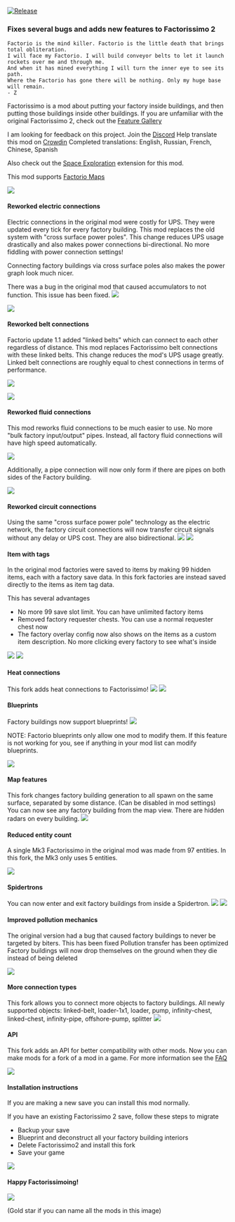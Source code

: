 [![Release](https://github.com/notnotmelon/factorissimo-fork/actions/workflows/release.yml/badge.svg?branch=main)](https://github.com/notnotmelon/factorissimo-fork/actions/workflows/release.yml)

### Fixes several bugs and adds new features to Factorissimo 2

    Factorio is the mind killer. Factorio is the little death that brings total obliteration.
    I will face my Factorio. I will build conveyor belts to let it launch rockets over me and through me.
    And when it has mined everything I will turn the inner eye to see its path.
    Where the Factorio has gone there will be nothing. Only my huge base will remain.
    - Z

Factorissimo is a mod about putting your factory inside buildings, and then putting those buildings inside other buildings.
If you are unfamiliar with the original Factorissimo 2, check out the [Feature Gallery](https://imgur.com/a/eshO8)

I am looking for feedback on this project. Join the [Discord](https://discord.gg/SAUq8hcZkq)
Help translate this mod on [Crowdin](https://crowdin.com/project/factorissimo)
Completed translations: English, Russian, French, Chinese, Spanish

Also check out the [Space Exploration](https://mods.factorio.com/mod/space-factorissimo-updated) extension for this mod.

This mod supports [Factorio Maps](https://youtu.be/zDkEtZGG0IQ)

![](https://mods-data.factorio.com/assets/4b89c9d3e7ae1cbb8457f0ae75444976ee64570f.png)
#### Reworked electric connections

Electric connections in the original mod were costly for UPS. They were updated every tick for every factory building.
This mod replaces the old system with "cross surface power poles".
This change reduces UPS usage drastically and also makes power connections bi-directional. No more fiddling with power connection settings!

Connecting factory buildings via cross surface poles also makes the power graph look much nicer.

There was a bug in the original mod that caused accumulators to not function. This issue has been fixed.
![](https://assets-mod.factorio.com/assets/09891726af940e41c39957f607ab072004988d1a.png)

![](https://mods-data.factorio.com/assets/4b89c9d3e7ae1cbb8457f0ae75444976ee64570f.png)
#### Reworked belt connections

Factorio update 1.1 added "linked belts" which can connect to each other regardless of distance.
This mod replaces Factorissimo belt connections with these linked belts. This change reduces the mod's UPS usage greatly.
Linked belt connections are roughly equal to chest connections in terms of performance.

![](https://assets-mod.factorio.com/assets/e6f468f778e6efefcb9ad3130ed73ebf3b70ba77.png)

![](https://mods-data.factorio.com/assets/4b89c9d3e7ae1cbb8457f0ae75444976ee64570f.png)
#### Reworked fluid connections

This mod reworks fluid connections to be much easier to use. No more "bulk factory input/output" pipes. Instead, all factory fluid connections will have high speed automatically.

![](https://assets-mod.factorio.com/assets/20c5cf177254c32c078313ff8db63f087a501c6a.png)

Additionally, a pipe connection will now only form if there are pipes on both sides of the Factory building.

![](https://mods-data.factorio.com/assets/4b89c9d3e7ae1cbb8457f0ae75444976ee64570f.png)
#### Reworked circuit connections

Using the same "cross surface power pole" technology as the electric network, the factory circuit connections will now transfer circuit signals without any delay or UPS cost. They are also bidirectional.
![](https://assets-mod.factorio.com/assets/1779eb8c9bef1dc3d0f6e5a2397e46ee66a0aa3c.png)
![](https://mods-data.factorio.com/assets/4b89c9d3e7ae1cbb8457f0ae75444976ee64570f.png)
#### Item with tags

In the original mod factories were saved to items by making 99 hidden items, each with a factory save data.
In this fork factories are instead saved directly to the items as item tag data.

This has several advantages
- No more 99 save slot limit. You can have unlimited factory items
- Removed factory requester chests. You can use a normal requester chest now
- The factory overlay config now also shows on the items as a custom item description. No more clicking every factory to see what's inside

![](https://assets-mod.factorio.com/assets/865bcb203e01f0d14f9dd6bdc804395903bb65eb.png)
![](https://mods-data.factorio.com/assets/4b89c9d3e7ae1cbb8457f0ae75444976ee64570f.png)
#### Heat connections

This fork adds heat connections to Factorissimo!
![](https://assets-mod.factorio.com/assets/cd1048268ef2e0ad53a97ccba3543ec8f2f0f8af.png)
![](https://mods-data.factorio.com/assets/4b89c9d3e7ae1cbb8457f0ae75444976ee64570f.png)
#### Blueprints

Factory buildings now support blueprints!
![](https://assets-mod.factorio.com/assets/576731baa0392a50702fd3247dc6a1ab674d88a9.png)

NOTE: Factorio blueprints only allow one mod to modify them. If this feature is not working for you, see if anything in your mod list can modify blueprints.

![](https://mods-data.factorio.com/assets/4b89c9d3e7ae1cbb8457f0ae75444976ee64570f.png)
#### Map features

This fork changes factory building generation to all spawn on the same surface, separated by some distance. (Can be disabled in mod settings)
You can now see any factory building from the map view. There are hidden radars on every building.
![](https://mods-data.factorio.com/assets/4b89c9d3e7ae1cbb8457f0ae75444976ee64570f.png)
#### Reduced entity count

A single Mk3 Factorissimo in the original mod was made from 97 entities. In this fork, the Mk3 only uses 5 entities.

![](https://mods-data.factorio.com/assets/4b89c9d3e7ae1cbb8457f0ae75444976ee64570f.png)
#### Spidertrons

You can now enter and exit factory buildings from inside a Spidertron.
![](https://assets-mod.factorio.com/assets/035c890100e2f95671c07aef4e612a645eb5bcf1.png)
![](https://mods-data.factorio.com/assets/4b89c9d3e7ae1cbb8457f0ae75444976ee64570f.png)
#### Improved pollution mechanics

The original version had a bug that caused factory buildings to never be targeted by biters. This has been fixed
Pollution transfer has been optimized
Factory buildings will now drop themselves on the ground when they die instead of being deleted

![](https://mods-data.factorio.com/assets/4b89c9d3e7ae1cbb8457f0ae75444976ee64570f.png)
#### More connection types

This fork allows you to connect more objects to factory buildings. All newly supported objects:
linked-belt, loader-1x1, loader, pump, infinity-chest, linked-chest, infinity-pipe, offshore-pump, splitter
![](https://mods-data.factorio.com/assets/4b89c9d3e7ae1cbb8457f0ae75444976ee64570f.png)
#### API

This fork adds an API for better compatibility with other mods. Now you can make mods for a fork of a mod in a game.
For more information see the [FAQ](https://mods.factorio.com/mod/factorissimo-2-notnotmelon/faq)

![](https://mods-data.factorio.com/assets/4b89c9d3e7ae1cbb8457f0ae75444976ee64570f.png)
#### Installation instructions

If you are making a new save you can install this mod normally.

If you have an existing Factorissimo 2 save, follow these steps to migrate
- Backup your save
- Blueprint and deconstruct all your factory building interiors
- Delete Factorissimo2 and install this fork
- Save your game

![](https://mods-data.factorio.com/assets/4b89c9d3e7ae1cbb8457f0ae75444976ee64570f.png)
#### Happy Factorissimoing!

![](https://i.redd.it/7mum2yx4lfv71.png)

(Gold star if you can name all the mods in this image)
